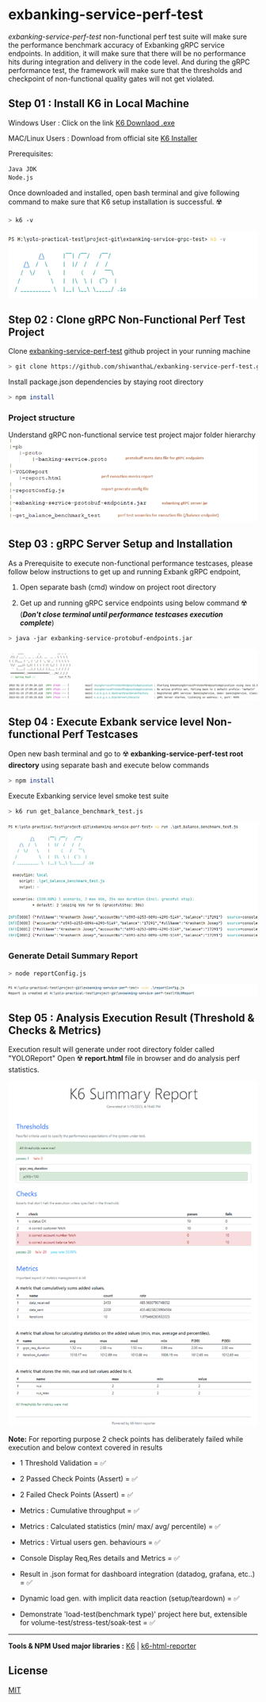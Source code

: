 # exbanking-service-perf-test
*exbanking-service-perf-test* non-functional perf test suite will make sure the performance benchmark accuracy of Exbanking gRPC service endpoints. In addition, it will make sure that there will be no performance hits during integration and delivery in the code level. And during the gRPC performance test, the framework will make sure that the thresholds and checkpoint of non-functional quality gates will not get violated.

## Step 01 : Install K6 in Local Machine
Windows User : Click on the link [K6 Downlaod .exe](https://dl.k6.io/msi/k6-latest-amd64.msi)

MAC/Linux Users : Download from official site [K6 Installer](https://k6.io/docs/get-started/installation/)

Prerequisites:
```bash
Java JDK
Node.js
```
Once downloaded and installed, open bash terminal and give following command to make sure that K6 setup installation is successful. ☢️
```bash
> k6 -v
```
![img.png](bin/k6.png)

## Step 02 : Clone gRPC Non-Functional Perf Test Project
Clone [exbanking-service-perf-test](https://github.com/shiwanthaL/exbanking-service-perf-test) github project in your running machine
```bash
> git clone https://github.com/shiwanthaL/exbanking-service-perf-test.git
```
Install package.json dependencies by staying root directory
```bash
> npm install
```
### Project structure
Understand gRPC non-functional service test project major folder hierarchy
![img.png](bin/pro-strucutre.png)
## Step 03 : gRPC Server Setup and Installation
As a Prerequisite to execute non-functional performance testcases, please follow below instructions to get up and running Exbank gRPC endpoint,

1. Open separate bash (cmd) window on project root directory

2. Get up and running gRPC service endpoints using below command :radioactive: (***Don't close terminal until performance testcases execution complete***)
```bash
> java -jar exbanking-service-protobuf-endpoints.jar
```
![img.png](bin/grpc-server.png)

## Step 04 : Execute Exbank service level Non-functional Perf Testcases

Open new bash terminal and go to :radioactive: **exbanking-service-perf-test root directory** using separate bash and execute below commands
```bash
> npm install
```
Execute Exbanking service level smoke test suite
```bash
> k6 run get_balance_benchmark_test.js
```
![img.png](bin/k6-execute.png)

### Generate Detail Summary Report
```bash
> node reportConfig.js
```
![img.png](bin/report-gen.png)

## Step 05 : Analysis Execution Result (Threshold & Checks & Metrics)
Execution result will generate under root directory folder called "YOLOReport"
Open :radioactive: **report.html** file in browser and do analysis perf statistics.

![img.png](bin/k6-report.png)

**Note:** For reporting purpose 2 check points has deliberately failed while execution and below context covered in results
- 1 Threshold Validation = :white_check_mark:
- 2 Passed Check Points (Assert) = :white_check_mark:
- 2 Failed Check Points (Assert) = :white_check_mark:

- Metrics : Cumulative throughput = :white_check_mark:
- Metrics : Calculated statistics (min/ max/ avg/ percentile) = :white_check_mark:
- Metrics : Virtual users gen. behaviours = :white_check_mark:
- Console Display Req,Res details and Metrics = :white_check_mark:
- Result in .json format for dashboard integration (datadog, grafana, etc..) = :white_check_mark:
- Dynamic load gen. with implicit data reaction (setup/teardown) = :white_check_mark:
- Demonstrate 'load-test(benchmark type)' project here but, extensible for volume-test/stress-test/soak-test = :white_check_mark:

---

**Tools & NPM Used major libraries :**  [K6](https://k6.io/docs/)  |  [k6-html-reporter](https://www.npmjs.com/package/k6-html-reporter) 

## License
[MIT](https://choosealicense.com/licenses/mit/)
